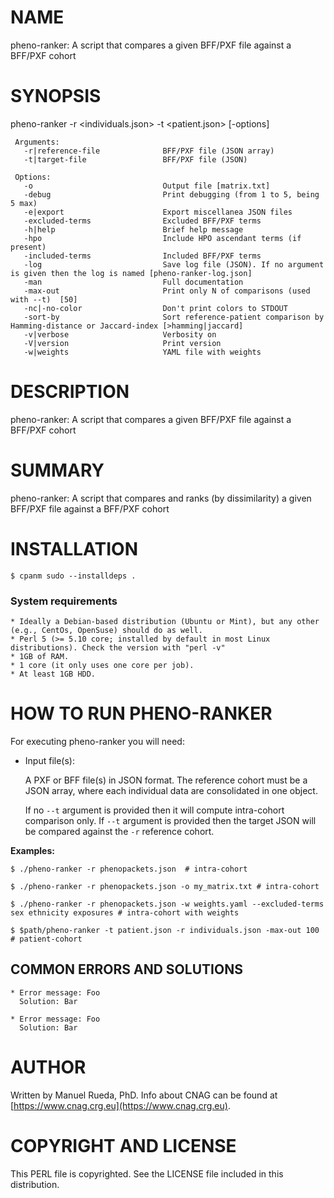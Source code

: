# NAME

pheno-ranker: A script that compares a given BFF/PXF file against a BFF/PXF cohort

# SYNOPSIS

pheno-ranker -r &lt;individuals.json> -t &lt;patient.json> \[-options\]

     Arguments:                       
       -r|reference-file              BFF/PXF file (JSON array)
       -t|target-file                 BFF/PXF file (JSON)

     Options:
       -o                             Output file [matrix.txt]
       -debug                         Print debugging (from 1 to 5, being 5 max)
       -e|export                      Export miscellanea JSON files
       -excluded-terms                Excluded BFF/PXF terms
       -h|help                        Brief help message
       -hpo                           Include HPO ascendant terms (if present)
       -included-terms                Included BFF/PXF terms
       -log                           Save log file (JSON). If no argument is given then the log is named [pheno-ranker-log.json]
       -man                           Full documentation
       -max-out                       Print only N of comparisons (used with --t)  [50]
       -nc|-no-color                  Don't print colors to STDOUT
       -sort-by                       Sort reference-patient comparison by Hamming-distance or Jaccard-index [>hamming|jaccard]
       -v|verbose                     Verbosity on
       -V|version                     Print version
       -w|weights                     YAML file with weights

# DESCRIPTION

pheno-ranker: A script that compares a given BFF/PXF file against a BFF/PXF cohort

# SUMMARY

pheno-ranker: A script that compares and ranks (by dissimilarity) a given BFF/PXF file against a BFF/PXF cohort

# INSTALLATION

    $ cpanm sudo --installdeps .

### System requirements

    * Ideally a Debian-based distribution (Ubuntu or Mint), but any other (e.g., CentOs, OpenSuse) should do as well.
    * Perl 5 (>= 5.10 core; installed by default in most Linux distributions). Check the version with "perl -v"
    * 1GB of RAM.
    * 1 core (it only uses one core per job).
    * At least 1GB HDD.

# HOW TO RUN PHENO-RANKER

For executing pheno-ranker you will need:

- Input file(s):

    A PXF or BFF file(s) in JSON format. The reference cohort must be a JSON array, where each individual data are consolidated in one object. 

    If no `--t` argument is provided then it will compute intra-cohort comparison only. If `--t` argument is provided then the target JSON will be compared against the `-r` reference cohort.

**Examples:**

    $ ./pheno-ranker -r phenopackets.json  # intra-cohort

    $ ./pheno-ranker -r phenopackets.json -o my_matrix.txt # intra-cohort

    $ ./pheno-ranker -r phenopackets.json -w weights.yaml --excluded-terms sex ethnicity exposures # intra-cohort with weights

    $ $path/pheno-ranker -t patient.json -r individuals.json -max-out 100 # patient-cohort

## COMMON ERRORS AND SOLUTIONS

    * Error message: Foo
      Solution: Bar

    * Error message: Foo
      Solution: Bar

# AUTHOR 

Written by Manuel Rueda, PhD. Info about CNAG can be found at [https://www.cnag.crg.eu](https://www.cnag.crg.eu).

# COPYRIGHT AND LICENSE

This PERL file is copyrighted. See the LICENSE file included in this distribution.
